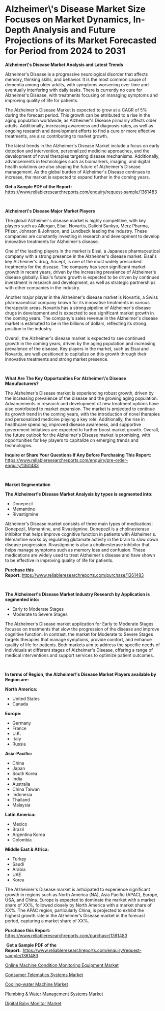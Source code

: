 <p><h1>Alzheimer\'s Disease Market Size Focuses on Market Dynamics, In-Depth Analysis and Future Projections of its Market Forecasted for Period from 2024 to 2031</h1></p><p><strong>Alzheimer\'s Disease Market Analysis and Latest Trends</strong></p>
<p><p>Alzheimer's Disease is a progressive neurological disorder that affects memory, thinking skills, and behavior. It is the most common cause of dementia among older adults, with symptoms worsening over time and eventually interfering with daily tasks. There is currently no cure for Alzheimer's Disease, with treatments focusing on managing symptoms and improving quality of life for patients.</p><p>The Alzheimer's Disease Market is expected to grow at a CAGR of 5% during the forecast period. This growth can be attributed to a rise in the aging population worldwide, as Alzheimer's Disease primarily affects older adults. Additionally, increasing awareness and diagnosis rates, as well as ongoing research and development efforts to find a cure or more effective treatments, are also contributing to market growth.</p><p>The latest trends in the Alzheimer's Disease Market include a focus on early detection and intervention, personalized medicine approaches, and the development of novel therapies targeting disease mechanisms. Additionally, advancements in technologies such as biomarkers, imaging, and digital health solutions are also shaping the future of Alzheimer's Disease management. As the global burden of Alzheimer's Disease continues to increase, the market is expected to expand further in the coming years.</p></p>
<p><strong>Get a Sample PDF of the Report:&nbsp;</strong> <a href="https://www.reliableresearchreports.com/enquiry/request-sample/1361483">https://www.reliableresearchreports.com/enquiry/request-sample/1361483</a></p>
<p>&nbsp;</p>
<p><strong>Alzheimer\'s Disease Major Market Players</strong></p>
<p><p>The global Alzheimer's disease market is highly competitive, with key players such as Allergan, Eisai, Novartis, Daiichi Sankyo, Merz Pharma, Pfizer, Johnson & Johnson, and Lundbeck leading the industry. These companies are constantly investing in research and development to develop innovative treatments for Alzheimer's disease.</p><p>One of the leading players in the market is Eisai, a Japanese pharmaceutical company with a strong presence in the Alzheimer's disease market. Eisai's key Alzheimer's drug, Aricept, is one of the most widely prescribed treatments for the disease. The company has seen significant market growth in recent years, driven by the increasing prevalence of Alzheimer's disease globally. Eisai's future growth is expected to be driven by continued investment in research and development, as well as strategic partnerships with other companies in the industry.</p><p>Another major player in the Alzheimer's disease market is Novartis, a Swiss pharmaceutical company known for its innovative treatments in various therapeutic areas. Novartis has a strong pipeline of Alzheimer's disease drugs in development and is expected to see significant market growth in the coming years. The company's sales revenue in the Alzheimer's disease market is estimated to be in the billions of dollars, reflecting its strong position in the industry.</p><p>Overall, the Alzheimer's disease market is expected to see continued growth in the coming years, driven by the aging population and increasing prevalence of the disease. Key players in the market, such as Eisai and Novartis, are well-positioned to capitalize on this growth through their innovative treatments and strong market presence.</p></p>
<p>&nbsp;</p>
<p><strong>What Are The Key Opportunities For Alzheimer\'s Disease Manufacturers?</strong></p>
<p><p>The Alzheimer's Disease market is experiencing robust growth, driven by the increasing prevalence of the disease and the growing aging population. Advancements in research and development of new treatment options have also contributed to market expansion. The market is projected to continue its growth trend in the coming years, with the introduction of novel therapies and personalized medicine playing a key role. Additionally, the rise in healthcare spending, improved disease awareness, and supportive government initiatives are expected to further boost market growth. Overall, the future outlook for the Alzheimer's Disease market is promising, with opportunities for key players to capitalize on emerging trends and technologies.</p></p>
<p><strong>Inquire or Share Your Questions If Any Before Purchasing This Report:</strong> <a href="https://www.reliableresearchreports.com/enquiry/pre-order-enquiry/1361483">https://www.reliableresearchreports.com/enquiry/pre-order-enquiry/1361483</a></p>
<p>&nbsp;</p>
<p><strong>Market Segmentation</strong></p>
<p><strong>The Alzheimer\'s Disease Market Analysis by types is segmented into:</strong></p>
<p><ul><li>Donepezil</li><li>Memantine</li><li>Rivastigmine</li></ul></p>
<p><p>Alzheimer's Disease market consists of three main types of medications: Donepezil, Memantine, and Rivastigmine. Donepezil is a cholinesterase inhibitor that helps improve cognitive function in patients with Alzheimer's. Memantine works by regulating glutamate activity in the brain to slow down disease progression. Rivastigmine is also a cholinesterase inhibitor that helps manage symptoms such as memory loss and confusion. These medications are widely used to treat Alzheimer's disease and have shown to be effective in improving quality of life for patients.</p></p>
<p><strong>Purchase this Report:&nbsp;</strong><a href="https://www.reliableresearchreports.com/purchase/1361483">https://www.reliableresearchreports.com/purchase/1361483</a></p>
<p>&nbsp;</p>
<p><strong>The Alzheimer\'s Disease Market Industry Research by Application is segmented into:</strong></p>
<p><ul><li>Early to Moderate Stages</li><li>Moderate to Severe Stages</li></ul></p>
<p><p>The Alzheimer's Disease market application for Early to Moderate Stages focuses on treatments that slow the progression of the disease and improve cognitive function. In contrast, the market for Moderate to Severe Stages targets therapies that manage symptoms, provide comfort, and enhance quality of life for patients. Both markets aim to address the specific needs of individuals at different stages of Alzheimer's Disease, offering a range of medical interventions and support services to optimize patient outcomes.</p></p>
<p>&nbsp;</p>
<p><strong>In terms of Region, the Alzheimer\'s Disease Market Players available by Region are:</strong></p>
<p>
    <p> <strong> North America: </strong>
        <ul>
            <li>United States</li>
            <li>Canada</li>
        </ul>
        </p> 
    <p> <strong> Europe: </strong>
        <ul>
            <li>Germany</li>
            <li>France</li>
            <li>U.K.</li>
            <li>Italy</li>
            <li>Russia</li>
        </ul>
        </p> 
    <p> <strong> Asia-Pacific: </strong>
        <ul>
            <li>China</li>
            <li>Japan</li>
            <li>South Korea</li>
            <li>India</li>
            <li>Australia</li>
            <li>China Taiwan</li>
            <li>Indonesia</li>
            <li>Thailand</li>
            <li>Malaysia</li>
        </ul>
        </p> 
    <p> <strong> Latin America: </strong>
        <ul>
            <li>Mexico</li>
            <li>Brazil</li>
            <li>Argentina Korea</li>
            <li>Colombia</li>
        </ul>
        </p> 
    <p> <strong> Middle East & Africa: </strong>
        <ul>
            <li>Turkey</li>
            <li>Saudi</li>
            <li>Arabia</li>
            <li>UAE</li>
            <li>Korea</li>
        </ul>
    </p>
    </p>
<p><p>The Alzheimer's Disease market is anticipated to experience significant growth in regions such as North America (NA), Asia Pacific (APAC), Europe, USA, and China. Europe is expected to dominate the market with a market share of XX%, followed closely by North America with a market share of XX%. The APAC region, particularly China, is projected to exhibit the highest growth rate in the Alzheimer's Disease market in the forecast period, capturing a market share of XX%.</p></p>
<p><strong>Purchase this Report: </strong><a href="https://www.reliableresearchreports.com/purchase/1361483">https://www.reliableresearchreports.com/purchase/1361483</a></p>
<p>&nbsp;<strong>Get a Sample PDF of the Report:&nbsp;&nbsp;</strong><a href="https://www.reliableresearchreports.com/enquiry/request-sample/1361483">https://www.reliableresearchreports.com/enquiry/request-sample/1361483</a></p>
<p><strong></strong></p>
<p><p><a href="https://medium.com/@bethelokon998/online-machine-condition-monitoring-equipment-market-trends-and-market-analysis-forecasted-for-a67dcac97ad0">Online Machine Condition Monitoring Equipment Market</a></p><p><a href="https://github.com/lataunyatinikmelvin59ilbd0dv/Market-Research-Report-List-1/blob/main/consumer-telematics-systems-market.md">Consumer Telematics Systems Market</a></p><p><a href="https://medium.com/@paulmcglynn6456/cooling-water-machine-market-analysis-and-sze-forecasted-for-period-from-2024-to-2031-f1ca7f429cda">Cooling-water Machine Market</a></p><p><a href="https://medium.com/@bethelokon998/decoding-plumbing-amp-water-management-systems-market-metrics-market-share-trends-and-growth-11f55f8d5df2">Plumbing & Water Management Systems Market</a></p><p><a href="https://medium.com/@paulmcglynn6456/digital-baby-monitor-market-size-and-market-trends-complete-industry-overview-2024-to-2031-791bf8619825">Digital Baby Monitor Market</a></p></p>